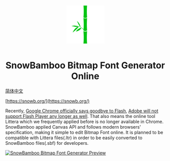 <p align="center">
    <a href="https://snowb.org/" title="SnowBamboo Bitmap Font Generator Online" target="_blank"><img alt="logo" src="./public/logo192.png?raw=true" width="120" height="120" style="margin-bottom: 10px;"></a>
</p>
<h1 align="center">SnowBamboo Bitmap Font Generator Online</h1>

[简体中文](README_ZH.md)

[https://snowb.org/](https://snowb.org/)

Recently, [Google Chrome officially says goodbye to Flash](https://www.blog.google/products/chrome/saying-goodbye-flash-chrome/), [Adobe will not support Flash Player any longer as well](https://www.adobe.com/products/flashplayer/end-of-life.html). That also means the online tool Littera which we frequently applied before is no longer available in Chrome. SnowBamboo applied Canvas API and follows modern browsers' specification, making it simple to edit Bitmap Font online. It is planned to be compatible with Littera files(.ltr) in order to be easily converted to SnowBamboo files(.sbf) for developers.

[![SnowBamboo Bitmap Font Generator Preview](https://user-images.githubusercontent.com/4632034/89119353-85c0f680-d4e0-11ea-88ae-978dfc01d5fc.png)](https://snowb.org/)

